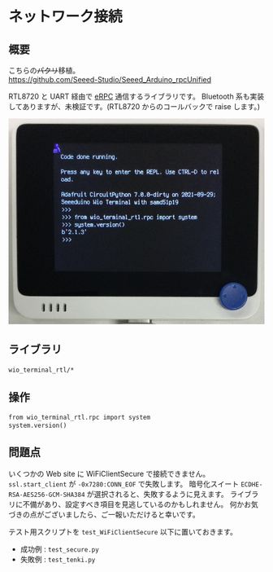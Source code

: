 # ネットワーク接続

## 概要
こちらの~~パクリ~~移植。<br/>
https://github.com/Seeed-Studio/Seeed_Arduino_rpcUnified

RTL8720 と UART 経由で [eRPC](https://github.com/EmbeddedRPC/erpc) 通信するライブラリです。
Bluetooth 系も実装してありますが、未検証です。(RTL8720 からのコールバックで raise します。)

![RTL8720](./RTL.jpg)

## ライブラリ
   `wio_terminal_rtl/*`

## 操作
```
from wio_terminal_rtl.rpc import system
system.version()
```

## 問題点
いくつかの Web site に WiFiClientSecure で接続できません。
`ssl.start_client` が `-0x7280:CONN_EOF` で失敗します。
暗号化スイート `ECDHE-RSA-AES256-GCM-SHA384` が選択されると、失敗するように見えます。
ライブラリに不備があり、設定すべき項目を見逃しているのかもしれません。
何かお気づきの点がございましたら、ご一報いただけると幸いです。

テスト用スクリプトを `test_WiFiClientSecure` 以下に置いておきます。
- 成功例 : `test_secure.py`
- 失敗例 : `test_tenki.py`

